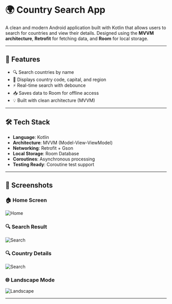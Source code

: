 # 🌍 Country Search App

A clean and modern Android application built with Kotlin that allows users to search for countries and view their details. Designed using the **MVVM architecture**, **Retrofit** for fetching data, and **Room** for local storage.

---

## 🚀 Features

- 🔍 Search countries by name
- 🧭 Displays country code, capital, and region
- ⚡ Real-time search with debounce
- 📥 Saves data to Room for offline access
- 💡 Built with clean architecture (MVVM)

---

## 🛠 Tech Stack

- **Language**: Kotlin
- **Architecture**: MVVM (Model-View-ViewModel)
- **Networking**: Retrofit + Gson
- **Local Storage**: Room Database
- **Coroutines**: Asynchronous processing
- **Testing Ready**: Coroutine test support

---

## 📱 Screenshots

### 🏠 Home Screen
![Home](assets/screenshots/home.png)

### 🔍 Search Result
![Search](assets/screenshots/home_search.png)

### 🔍 Country Details
![Search](assets/screenshots/details.png)

### 🌐 Landscape Mode
![Landscape](assets/screenshots/landscape.png)

---

